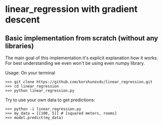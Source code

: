 # linear_regression with gradient descent
## Basic implementation from scratch (without any libraries)


The main goal of this implementation it's explicit explanation how it works. 
For best understanding we even won't be using even numpy library.

Usage:
  On your terminal
  ```Terminal
  >>> git clone https://github.com/korshunovdv/linear_regression.git
  >>> cd linear_regression
  >>> python linear_regression.py
  ```
  
  Try to use your own data to get predictions:
  ```Terminal
  >>> python -i linear_regression.py
  >>> my_data = [[100, 5]] # [squared meters, rooms]
  >>> model.predict(my_data)
  ```
